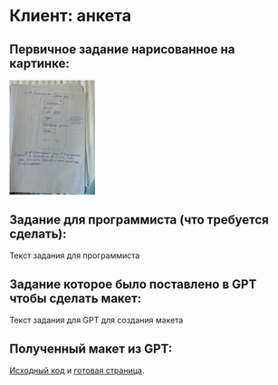 # Клиент: анкета

## Первичное задание нарисованное на картинке:
<p >
    <img src="/wiki/client-anketa.jpg" width="30%">
</p>

## Задание для программиста (что требуется сделать):

Текст задания для программиста

## Задание которое было поставлено в GPT чтобы сделать макет:

Текст задания для GPT для создания макета

## Полученный макет из GPT:

[Исходный код](/wiki/pages/client-anketa.html) и <a href="https://htmlpreview.github.io?https://github.com/matveynator/restar/blob/main/wiki/pages/client-anketa.html">готовая страница</a>.
